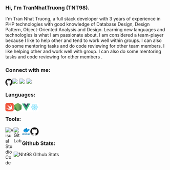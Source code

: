 ### Hi, I'm TranNhatTruong (TNT98).

I'm Tran Nhat Truong, a full stack developer with 3 years of experience in PHP technologies with good knowledge of Database Design, Design Pattern, Object-Oriented Analysis and Design. Learning new languages and technologies is what I am passionate about. I am considered a team-player because I like to help other and tend to work well within groups. I can also do some mentoring tasks and do code reviewing for other team members. I like helping other and work well with group. I can also do some mentoring tasks and code reviewing for other members .

### Connect with me:

[<img align="left" width="22px" src="https://raw.githubusercontent.com/github/explore/78df643247d429f6cc873026c0622819ad797942/topics/github/github.png" />][github]
[<img align="left" width="22px" src="https://cdn.jsdelivr.net/npm/simple-icons@3.12.2/icons/gmail.svg" />][gmail]
[<img align="left" width="22px" src="https://cdn.jsdelivr.net/npm/simple-icons@v3/icons/facebook.svg" />][facebook]
[<img align="left" width="22px" src="https://cdn.jsdelivr.net/npm/simple-icons@v3/icons/instagram.svg" />][instagram]

<br />

### Languages:

<img align="left" alt="JavaScript" width="26px" src="https://raw.githubusercontent.com/github/explore/80688e429a7d4ef2fca1e82350fe8e3517d3494d/topics/swift/swift.png" />
<img align="left" alt="JavaScript" width="26px" src="https://raw.githubusercontent.com/github/explore/80688e429a7d4ef2fca1e82350fe8e3517d3494d/topics/nodejs/nodejs.png" />
<img align="left" alt="JavaScript" width="26px" src="https://raw.githubusercontent.com/github/explore/80688e429a7d4ef2fca1e82350fe8e3517d3494d/topics/vue/vue.png" />
<img align="left" alt="JavaScript" width="26px" src="https://raw.githubusercontent.com/github/explore/80688e429a7d4ef2fca1e82350fe8e3517d3494d/topics/react/react.png" />

<br />

### Tools:

<img align="left" alt="Visual Studio Code" width="26px" src="https://upload.wikimedia.org/wikipedia/commons/thumb/d/d5/IntelliJ_IDEA_Logo.svg/1200px-IntelliJ_IDEA_Logo.svg.png" />

[<img align="left" alt="GitLab" width="26px" src="https://about.gitlab.com/images/press/logo/png/gitlab-icon-rgb.png" />][gitlab]

[<img align="left" alt="GitHub" width="26px" src="https://raw.githubusercontent.com/github/explore/78df643247d429f6cc873026c0622819ad797942/topics/docker/docker.png" />][docker]

[<img align="left" alt="GitLab" width="26px" src="https://raw.githubusercontent.com/github/explore/78df643247d429f6cc873026c0622819ad797942/topics/github/github.png" />][github]

<br />

### Github Stats:
<img align="left" alt="Nht98 Github Stats" src="https://github-readme-stats.vercel.app/api?username=truongkin189&show_icons=true&hide_border=true" />

[github]: https://github.com/truongkin189
[gitlab]: https://gitlab.com/nht98
[facebook]: https://www.facebook.com/dev.flutter9x
[instagram]: https://www.instagram.com/flutter9x.dev
[gmail]: nht98.dev@gmail.com
[docker]: https://hub.docker.com/u/nht98
